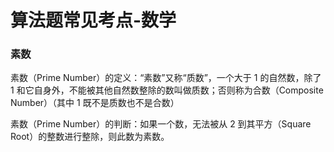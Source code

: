 # 算法题常见考点-数学

### 素数

素数（Prime Number）的定义：“素数”又称“质数”，一个大于 1 的自然数，除了 1 和它自身外，不能被其他自然数整除的数叫做质数；否则称为合数（Composite Number）（其中 1 既不是质数也不是合数） 

素数（Prime Number）的判断：如果一个数，无法被从 2 到其平方（Square Root）的整数进行整除，则此数为素数。